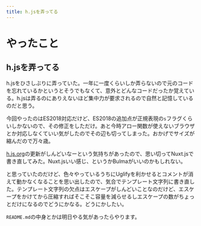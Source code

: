```yaml
---
title: h.jsを弄ってる
---
```


# やったこと

## h.jsを弄ってる

h.jsをひさしぶりに弄っていた。一年に一度くらいしか弄らないので元のコードを忘れているかというとそうでもなくて、意外とどんなコードだったか覚えている。h.jsは弄るのにありえないほど集中力が要求されるので自然と記憶しているのだと思う。

今回やったのはES2018対応だけど、ES2018の追加点が正規表現の`s`フラグくらいしかないので、その修正をしただけ。あと今時アロー関数が使えないブラウザとか対応しなくていい気がしたのでその辺も切ってしまった。おかげでサイズが縮んだので万々歳。

[h.js.org](http://h.js.org/)の更新がしんどいなーという気持ちがあったので、思い切ってNuxt.jsで書き直してみた。Nuxt.jsいい感じ、というかBulmaがいいのかもしれない。

と思っていたのだけど、色々やっているうちにUglifyを利かせるとコメントが消えて動かなくなることを思い出したので、気合でテンプレート文字列に書き直した。テンプレート文字列の欠点はエスケープがしんどいことなのだけど、エスケープをかけてから圧縮すればそこそこ容量を減らせるしエスケープの数がちょっとだけになるのでどうにかなる。どうにかしたい。

`README.md`の中身とかは明日やる気があったらやります。
